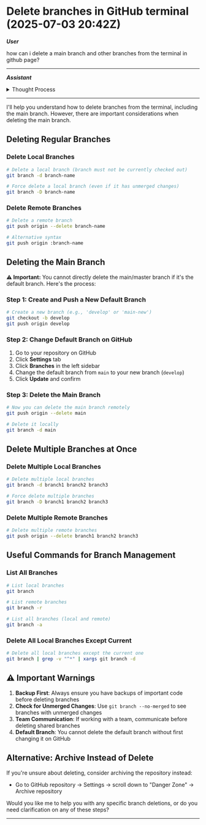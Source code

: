 <!-- Generated by SpecStory -->

# Delete branches in GitHub terminal (2025-07-03 20:42Z)

_**User**_

how can i delete a main branch and other branches from the terminal in github page?

---

_**Assistant**_

<think><details><summary>Thought Process</summary>The user is asking how to delete a main branch and other branches from the terminal in GitHub. Let me think about this...

There are a few things to consider here:

1. They want to delete branches, including the main branch
2. They want to do this from the terminal
3. They mentioned "GitHub page" but I think they mean from the terminal (not the GitHub web interface)

However, there are some important things to note:

1. You typically can't delete the main/master branch directly because it's usually the default branch
2. If you want to delete the main branch, you'd typically need to:
   - First set another branch as the default branch on GitHub
   - Then delete the main branch
3. For other branches, you can delete them locally and remotely

Let me provide a comprehensive answer about how to delete branches both locally and remotely from the terminal.

I should also mention the risks and best practices around deleting branches, especially the main branch.</details></think>

---

I'll help you understand how to delete branches from the terminal, including the main branch. However, there are important considerations when deleting the main branch.

## Deleting Regular Branches

### Delete Local Branches
```bash
# Delete a local branch (branch must not be currently checked out)
git branch -d branch-name

# Force delete a local branch (even if it has unmerged changes)
git branch -D branch-name
```

### Delete Remote Branches
```bash
# Delete a remote branch
git push origin --delete branch-name

# Alternative syntax
git push origin :branch-name
```

## Deleting the Main Branch

**⚠️ Important:** You cannot directly delete the main/master branch if it's the default branch. Here's the process:

### Step 1: Create and Push a New Default Branch
```bash
# Create a new branch (e.g., 'develop' or 'main-new')
git checkout -b develop
git push origin develop
```

### Step 2: Change Default Branch on GitHub
1. Go to your repository on GitHub
2. Click **Settings** tab
3. Click **Branches** in the left sidebar
4. Change the default branch from `main` to your new branch (`develop`)
5. Click **Update** and confirm

### Step 3: Delete the Main Branch
```bash
# Now you can delete the main branch remotely
git push origin --delete main

# Delete it locally
git branch -d main
```

## Delete Multiple Branches at Once

### Delete Multiple Local Branches
```bash
# Delete multiple local branches
git branch -d branch1 branch2 branch3

# Force delete multiple branches
git branch -D branch1 branch2 branch3
```

### Delete Multiple Remote Branches
```bash
# Delete multiple remote branches
git push origin --delete branch1 branch2 branch3
```

## Useful Commands for Branch Management

### List All Branches
```bash
# List local branches
git branch

# List remote branches
git branch -r

# List all branches (local and remote)
git branch -a
```

### Delete All Local Branches Except Current
```bash
# Delete all local branches except the current one
git branch | grep -v "^*" | xargs git branch -d
```

## ⚠️ Important Warnings

1. **Backup First**: Always ensure you have backups of important code before deleting branches
2. **Check for Unmerged Changes**: Use `git branch --no-merged` to see branches with unmerged changes
3. **Team Communication**: If working with a team, communicate before deleting shared branches
4. **Default Branch**: You cannot delete the default branch without first changing it on GitHub

## Alternative: Archive Instead of Delete

If you're unsure about deleting, consider archiving the repository instead:
- Go to GitHub repository → Settings → scroll down to "Danger Zone" → Archive repository

Would you like me to help you with any specific branch deletions, or do you need clarification on any of these steps?

---

